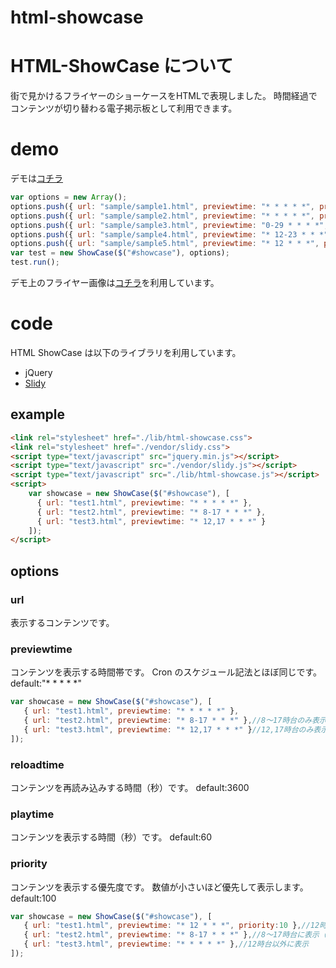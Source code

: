 html-showcase
=============

# HTML-ShowCase について

街で見かけるフライヤーのショーケースをHTMLで表現しました。
時間経過でコンテンツが切り替わる電子掲示板として利用できます。

# demo
デモは[コチラ](https://dl.dropboxusercontent.com/u/76767589/html-showcase/index.html)

```javascript
var options = new Array();
options.push({ url: "sample/sample1.html", previewtime: "* * * * *", priority: 100 });
options.push({ url: "sample/sample2.html", previewtime: "* * * * *", priority: 100 });
options.push({ url: "sample/sample3.html", previewtime: "0-29 * * * *", priority: 100 });
options.push({ url: "sample/sample4.html", previewtime: "* 12-23 * * *", priority: 100 });
options.push({ url: "sample/sample5.html", previewtime: "* 12 * * *", priority: 10 });
var test = new ShowCase($("#showcase"), options);
test.run();
```

デモ上のフライヤー画像は[コチラ](http://www.digitalroom.com/flyer-printing.html)を利用しています。

# code

HTML ShowCase は以下のライブラリを利用しています。

- jQuery
- [Slidy](http://www.w3.org/Talks/Tools/#slidy)

## example

```html
<link rel="stylesheet" href="./lib/html-showcase.css">
<link rel="stylesheet" href="./vendor/slidy.css">
<script type="text/javascript" src="jquery.min.js"></script>
<script type="text/javascript" src="./vendor/slidy.js"></script>
<script type="text/javascript" src="./lib/html-showcase.js"></script>
<script>
    var showcase = new ShowCase($("#showcase"), [
      { url: "test1.html", previewtime: "* * * * *" },
      { url: "test2.html", previewtime: "* 8-17 * * *" },
      { url: "test3.html", previewtime: "* 12,17 * * *" }
    ]);
</script>
```

## options
### url
表示するコンテンツです。
### previewtime
コンテンツを表示する時間帯です。
Cron のスケジュール記法とほぼ同じです。
default:"* * * * *"

```javascript
var showcase = new ShowCase($("#showcase"), [
   { url: "test1.html", previewtime: "* * * * *" },
   { url: "test2.html", previewtime: "* 8-17 * * *" },//8〜17時台のみ表示
   { url: "test3.html", previewtime: "* 12,17 * * *" }//12,17時台のみ表示
]);
```

### reloadtime
コンテンツを再読み込みする時間（秒）です。
default:3600
### playtime
コンテンツを表示する時間（秒）です。
default:60
### priority
コンテンツを表示する優先度です。
数値が小さいほど優先して表示します。
default:100

```javascript
var showcase = new ShowCase($("#showcase"), [
   { url: "test1.html", previewtime: "* 12 * * *", priority:10 },//12時台はこのコンテンツのみ表示
   { url: "test2.html", previewtime: "* 8-17 * * *" },//8〜17時台に表示（12時台を除く）
   { url: "test3.html", previewtime: "* * * * *" },//12時台以外に表示
]);
```
